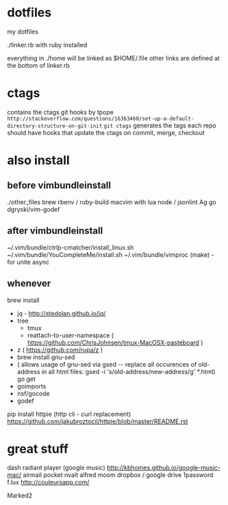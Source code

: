 dotfiles
========
my dotfiles

./linker.rb with ruby installed

everything in ./home will be linked as $HOME/.file
other links are defined at the bottom of linker.rb

# ctags
contains the ctags git hooks by tpope `http://stackoverflow.com/questions/16363460/set-up-a-default-directory-structure-on-git-init`
`git ctags` generates the tags
each repo should have hooks that update the ctags on commit, merge, checkout

# also install
## before vimbundleinstall
./other_files
brew
rbenv / ruby-build
macvim with lua
node / jsonlint
Ag
go
dgryski/vim-godef

## after vimbundleinstall
~/.vim/bundle/ctrlp-cmatcher/install_linux.sh
~/.vim/bundle/YouCompleteMe/install.sh
~/.vim/bundle/vimproc (make) - for unite async

## whenever
brew install
  - jq - http://stedolan.github.io/jq/
  - tree
	- tmux
	- reattach-to-user-namespace
			( https://github.com/ChrisJohnsen/tmux-MacOSX-pasteboard )
  - z
      ( https://github.com/rupa/z )
  - brew install gnu-sed
  -   ( allows usage of gnu-sed via gsed -- replace all occurences of old-address in all html files:  gsed -i 's/old-address/new-address/g' *.html)
go get
  - goimports
  - nsf/gocode
  - godef

pip install httpie (http cli - curl replacement)
	https://github.com/jakubroztocil/httpie/blob/master/README.rst



# great stuff

dash
radiant player (google music) http://kbhomes.github.io/google-music-mac/
airmail
pocket
nvalt
alfred
moom
dropbox / google drive
1password
f.lux
http://couleursapp.com/

Marked2

